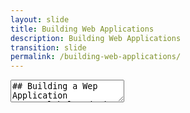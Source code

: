 ```yaml
---
layout: slide
title: Building Web Applications
description: Building Web Applications
transition: slide
permalink: /building-web-applications/
---
```

<section data-markdown>
    <textarea data-template>
## Building a Wep Application
##### Global Code | 2024

![Building a Web Application](../assets/img/flask-600.png)

---
## What's a Web Application
* One where you use a Web Browser :)
* Your code exists on a web server

Note:
At this point, it's a good idea to draw out the box diagrams:
  * One server, many clients making requests against it
  * Students should already know a little HTTP
  * Keep the diagram on a whiteboard & refer back to it through the session
---
## Let's build one!
* Flask is a powerful and flexible micro web framework for Python, ideal for both small and large web projects.
  * there are others (e.g. Django)

```sh
sudo pip3 install Flask
```

Note: By now, students should be familiar with pip, but worth going over again

---
## Let's build one!
```python
from flask import Flask

app = Flask(__name__)

@app.route('/')
def index():
    return 'Hello world'

if __name__ == '__main__':
    app.run(debug=True, host='0.0.0.0')
```
> myapp.py

`python3 myapp.py`:
*  http://127.0.0.1:5000/

Note:
Open a Text Editor:
On your Raspberry Pi, you can use a basic text editor like nano or a more advanced one like Thonny which comes pre-installed with Raspberry Pi OS.
or
Type nano myapp.py (you can replace myapp.py with any name you like, just ensure it ends with .py).
Enter the Code:

Copy the Flask code you have into the text editor.
Save the File:
If you are using nano, you can save the file by pressing Ctrl+O, then Enter, and exit using Ctrl+X.
Type python3 myapp.py to start your Flask application. This
Get the students to do this, right now. Then, when most are on their way,
you can bring up the next slide, then the hack! slide.

---
## Let's build one!
* Add another *route*

```python
@app.route('/whereami')
def whereami():
    return 'Ghana!'
```
> myapp.py

`python myapp.py`:
* http://127.0.0.1:5000/whereami

---
## Go play!
![Hack](../assets/img/hack-600.png)

Note:

You can think of a couple of different routes. Get the students comfortable with writing this kind of code. Explain *how* the route function gets called via the annotation. Point out that it doesn't matter what the function is called - so why even give it a useful name?

---
## Build a homepage
* Make it interactive
* Make it look awesome!

---
## Build a homepage
```python
from flask import Flask, render_template
@app.route('/')
def index():
    return render_template('index.html')
```
> myapp.py

```html
<html>
    <body>
        <h1>Hello from a template!</h1>
    </body>
</html>
```
> templates/index.html

Note:
* We've added a new import
* the *templates* directory is convention
* We could put the template string straight into the main file - we do it this way to manage complexity.

---
## Build a homepage
* Add your own css!
  * create a css file in ```static```
  * add a ```link``` in your html

---
## Go play!
![Hack](../assets/img/hack-600.png)

---
## Make it *dynamic*
```python
from flask import Flask, render_template
@app.route('/foo/<name>')
def foo(name):
    return render_template('index.html', to=name)
```
> myapp.py

```html
<html>
    <body>
        <h1>Hello, {{to}}!</h1>
    </body>
</html>
```
> templates/index.html

Note:

We start with returning simple text, then rendering a template, then adding styling, and then finally enriching the template with user-defined content. If you like you can talk more about jinja, the templating language: http://flask.pocoo.org/docs/0.12/templating/

---
## Go play!
![Hack](../assets/img/hack-600.png)

---
## Make it *look awesome*
* Bootstrap!
https://getbootstrap.com/getting-started/
* google ```bootstrap themes``` && go!

Note:
* Building a REST API: http://swagger.io/ for documentation
    </textarea>
 </section>
